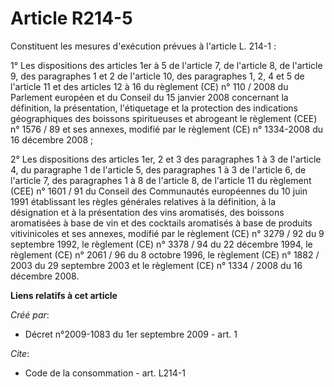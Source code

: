 # Article R214-5

Constituent les mesures d'exécution prévues à l'article L. 214-1 : 

1° Les dispositions des articles 1er à 5 de l'article 7, de l'article 8, de l'article 9, des paragraphes 1 et 2 de l'article
10, des paragraphes 1, 2, 4 et 5 de l'article 11 et des articles 12 à 16 du règlement (CE) n° 110 / 2008 du Parlement
européen et du Conseil du 15 janvier 2008 concernant la définition, la présentation, l'étiquetage et la protection des
indications géographiques des boissons spiritueuses et abrogeant le règlement (CEE) n° 1576 / 89 et ses annexes, modifié par
le règlement (CE) n° 1334-2008 du 16 décembre 2008 ; 

2° Les dispositions des articles 1er, 2 et 3 des paragraphes 1 à 3 de l'article 4, du paragraphe 1 de l'article 5, des
paragraphes 1 à 3 de l'article 6, de l'article 7, des paragraphes 1 à 8 de l'article 8, de l'article 11 du règlement (CEE) n°
1601 / 91 du Conseil des Communautés européennes du 10 juin 1991 établissant les règles générales relatives à la définition,
à la désignation et à la présentation des vins aromatisés, des boissons aromatisées à base de vin et des cocktails aromatisés
à base de produits vitivinicoles et ses annexes, modifié par le règlement (CE) n° 3279 / 92 du 9 septembre 1992, le règlement
(CE) n° 3378 / 94 du 22 décembre 1994, le règlement (CE) n° 2061 / 96 du 8 octobre 1996, le règlement (CE) n° 1882 / 2003 du
29 septembre 2003 et le règlement (CE) n° 1334 / 2008 du 16 décembre 2008.

**Liens relatifs à cet article**

_Créé par_:

  - Décret n°2009-1083 du 1er septembre 2009 - art. 1

_Cite_:

  - Code de la consommation - art. L214-1
